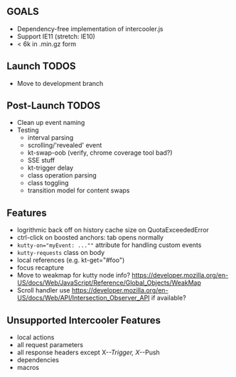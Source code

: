 ## GOALS

* Dependency-free implementation of intercooler.js
* Support IE11 (stretch: IE10)
* < 6k in .min.gz form

## Launch TODOS

* Move to development branch

## Post-Launch TODOS

* Clean up event naming
* Testing
  * interval parsing
  * scrolling/'revealed' event
  * kt-swap-oob (verify, chrome coverage tool bad?)
  * SSE stuff
  * kt-trigger delay
  * class operation parsing
  * class toggling
  * transition model for content swaps

## Features

* logrithmic back off on history cache size on QuotaExceededError
* ctrl-click on boosted anchors: tab opens normally
* `kutty-on="myEvent: ...""` attribute for handling custom events
* `kutty-requests` class on body
* local references (e.g. kt-get="#foo")
* focus recapture
* Move to weakmap for kutty node info?  https://developer.mozilla.org/en-US/docs/Web/JavaScript/Reference/Global_Objects/WeakMap
* Scroll handler use https://developer.mozilla.org/en-US/docs/Web/API/Intersection_Observer_API if available?

## Unsupported Intercooler Features

* local actions
* all request parameters
* all response headers except X-*-Trigger, X-*-Push
* dependencies
* macros
